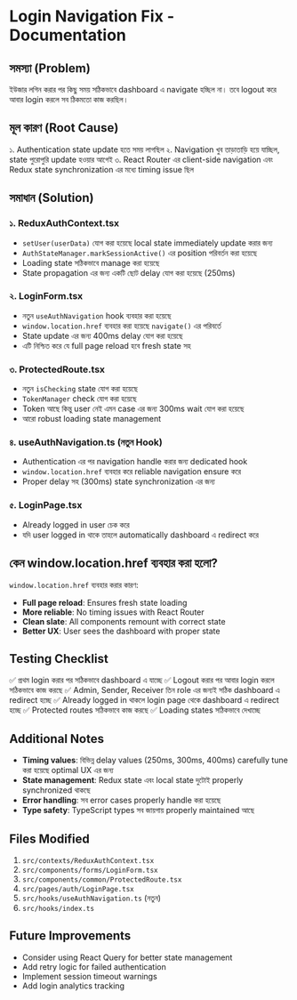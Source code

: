 # Login Navigation Fix - Documentation

## সমস্যা (Problem)
ইউজার লগিন করার পর কিছু সময় সঠিকভাবে dashboard এ navigate হচ্ছিল না। তবে logout করে আবার login করলে সব ঠিকমতো কাজ করছিল।

## মূল কারণ (Root Cause)
১. Authentication state update হতে সময় লাগছিল
২. Navigation খুব তাড়াতাড়ি হয়ে যাচ্ছিল, state পুরোপুরি update হওয়ার আগেই
৩. React Router এর client-side navigation এবং Redux state synchronization এর মধ্যে timing issue ছিল

## সমাধান (Solution)

### ১. ReduxAuthContext.tsx
- `setUser(userData)` যোগ করা হয়েছে local state immediately update করার জন্য
- `AuthStateManager.markSessionActive()` এর position পরিবর্তন করা হয়েছে
- Loading state সঠিকভাবে manage করা হয়েছে
- State propagation এর জন্য একটি ছোট delay যোগ করা হয়েছে (250ms)

### ২. LoginForm.tsx
- নতুন `useAuthNavigation` hook ব্যবহার করা হয়েছে
- `window.location.href` ব্যবহার করা হয়েছে `navigate()` এর পরিবর্তে
- State update এর জন্য 400ms delay যোগ করা হয়েছে
- এটি নিশ্চিত করে যে full page reload হবে fresh state সহ

### ৩. ProtectedRoute.tsx
- নতুন `isChecking` state যোগ করা হয়েছে
- `TokenManager` check যোগ করা হয়েছে
- Token আছে কিন্তু user নেই এমন case এর জন্য 300ms wait যোগ করা হয়েছে
- আরো robust loading state management

### ৪. useAuthNavigation.ts (নতুন Hook)
- Authentication এর পর navigation handle করার জন্য dedicated hook
- `window.location.href` ব্যবহার করে reliable navigation ensure করে
- Proper delay সহ (300ms) state synchronization এর জন্য

### ৫. LoginPage.tsx
- Already logged in user চেক করে
- যদি user logged in থাকে তাহলে automatically dashboard এ redirect করে

## কেন window.location.href ব্যবহার করা হলো?

`window.location.href` ব্যবহার করার কারণ:
- **Full page reload**: Ensures fresh state loading
- **More reliable**: No timing issues with React Router
- **Clean slate**: All components remount with correct state
- **Better UX**: User sees the dashboard with proper state

## Testing Checklist

✅ প্রথম login করার পর সঠিকভাবে dashboard এ যাচ্ছে
✅ Logout করার পর আবার login করলে সঠিকভাবে কাজ করছে
✅ Admin, Sender, Receiver তিন role এর জন্যই সঠিক dashboard এ redirect হচ্ছে
✅ Already logged in থাকলে login page থেকে dashboard এ redirect হচ্ছে
✅ Protected routes সঠিকভাবে কাজ করছে
✅ Loading states সঠিকভাবে দেখাচ্ছে

## Additional Notes

- **Timing values**: বিভিন্ন delay values (250ms, 300ms, 400ms) carefully tune করা হয়েছে optimal UX এর জন্য
- **State management**: Redux state এবং local state দুটোই properly synchronized থাকছে
- **Error handling**: সব error cases properly handle করা হয়েছে
- **Type safety**: TypeScript types সব জায়গায় properly maintained আছে

## Files Modified

1. `src/contexts/ReduxAuthContext.tsx`
2. `src/components/forms/LoginForm.tsx`
3. `src/components/common/ProtectedRoute.tsx`
4. `src/pages/auth/LoginPage.tsx`
5. `src/hooks/useAuthNavigation.ts` (নতুন)
6. `src/hooks/index.ts`

## Future Improvements

- Consider using React Query for better state management
- Add retry logic for failed authentication
- Implement session timeout warnings
- Add login analytics tracking
